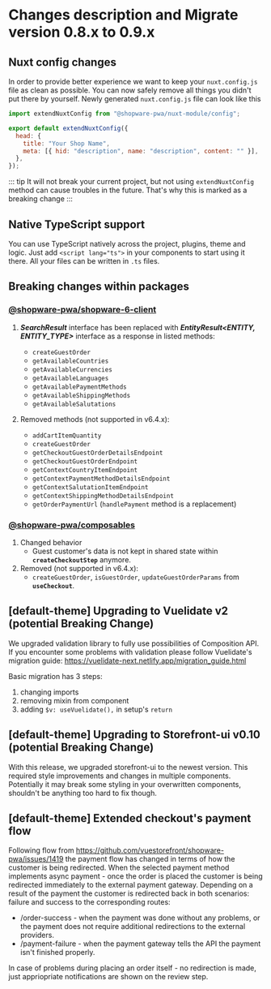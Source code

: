 # Changes description and Migrate version 0.8.x to 0.9.x <Badge text="canary" type="warning"/>

## Nuxt config changes <Badge text="BREAKING CHANGE" type="error"/>

In order to provide better experience we want to keep your `nuxt.config.js` file as clean as possible.
You can now safely remove all things you didn't put there by yourself. Newly generated `nuxt.config.js` file can look like this

```js
import extendNuxtConfig from "@shopware-pwa/nuxt-module/config";

export default extendNuxtConfig({
  head: {
    title: "Your Shop Name",
    meta: [{ hid: "description", name: "description", content: "" }],
  },
});
```

::: tip
It will not break your current project, but not using `extendNuxtConfig` method can cause troubles in the future. That's why this is marked as a breaking change
:::

## Native TypeScript support

You can use TypeScript natively across the project, plugins, theme and logic.
Just add `<script lang="ts">` in your components to start using it there. All your files can be written in `.ts` files.

## Breaking changes within packages <Badge text="BREAKING CHANGE" type="error"/>

### [@shopware-pwa/shopware-6-client](../../resources/api/shopware-6-client)

1. **_SearchResult_** interface has been replaced with **_EntityResult<ENTITY, ENTITY_TYPE>_** interface as a response in listed methods:

   - `createGuestOrder`
   - `getAvailableCountries`
   - `getAvailableCurrencies`
   - `getAvailableLanguages`
   - `getAvailablePaymentMethods`
   - `getAvailableShippingMethods`
   - `getAvailableSalutations`

2. Removed methods (not supported in v6.4.x):
   - `addCartItemQuantity`
   - `createGuestOrder`
   - `getCheckoutGuestOrderDetailsEndpoint`
   - `getCheckoutGuestOrderEndpoint`
   - `getContextCountryItemEndpoint`
   - `getContextPaymentMethodDetailsEndpoint`
   - `getContextSalutationItemEndpoint`
   - `getContextShippingMethodDetailsEndpoint`
   - `getOrderPaymentUrl` (`handlePayment` method is a replacement)

### [@shopware-pwa/composables](../../resources/api/composables)

1. Changed behavior
   - Guest customer's data is not kept in shared state within **`createCheckoutStep`** anymore.
2. Removed (not supported in v6.4.x):
   - `createGuestOrder`, `isGuestOrder`, `updateGuestOrderParams` from **`useCheckout`**.

## [default-theme] Upgrading to Vuelidate v2 (potential Breaking Change)

We upgraded validation library to fully use possibilities of Composition API.
If you encounter some problems with validation please follow Vuelidate's migration guide: https://vuelidate-next.netlify.app/migration_guide.html

Basic migration has 3 steps:

1. changing imports
2. removing mixin from component
3. adding `$v: useVuelidate(),` in setup's `return`

## [default-theme] Upgrading to Storefront-ui v0.10 (potential Breaking Change)

With this release, we upgraded storefront-ui to the newest version. This required style improvements and changes in multiple components. Potentially it may break some styling in your overwritten components, shouldn't be anything too hard to fix though.

## [default-theme] Extended checkout's payment flow

Following flow from https://github.com/vuestorefront/shopware-pwa/issues/1419 the payment flow has changed in terms of how the customer is being redirected. When the selected payment method implements async payment - once the order is placed the customer is being redirected immediately to the external payment gateway. Depending on a result of the payment the customer is redirected back in both scenarios: failure and success to the corresponding routes: 

- /order-success - when the payment was done without any problems, or the payment does not require additional redirections to the external providers.
- /payment-failure - when the payment gateway tells the API the payment isn't finished properly.

In case of problems during placing an order itself - no redirection is made, just appriopriate notifications are shown on the review step.